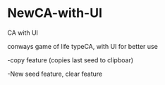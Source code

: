 # NewCA-with-UI
CA with UI

conways game of life typeCA, with UI for better use

-copy feature (copies last seed to clipboar)

-New seed feature, clear feature
